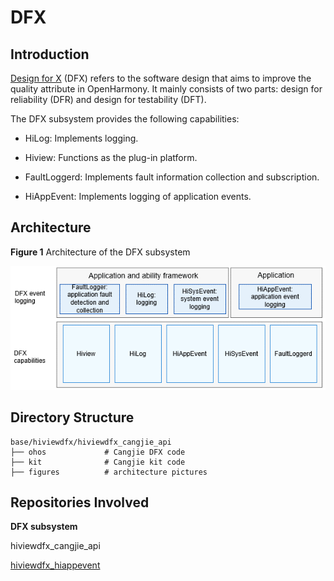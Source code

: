 # DFX<a name="EN-US_TOPIC_0000001162014185"></a>

## Introduction<a name="section1347419114210"></a>

[Design for X](https://en.wikipedia.org/wiki/Design_for_X)  \(DFX\) refers to the software design that aims to improve the quality attribute in OpenHarmony. It mainly consists of two parts: design for reliability \(DFR\) and design for testability \(DFT\).

The DFX subsystem provides the following capabilities:

-   HiLog: Implements logging.

-   Hiview: Functions as the plug-in platform.
-   FaultLoggerd: Implements fault information collection and subscription.
-   HiAppEvent: Implements logging of application events.

## Architecture<a name="section342962219551"></a>

**Figure  1**  Architecture of the DFX subsystem<a name="fig18347131919423"></a>  


![](figures/en-us_image_0000001115926312.png)

## Directory Structure<a name="section62815498425"></a>

```
base/hiviewdfx/hiviewdfx_cangjie_api
├── ohos             # Cangjie DFX code
├── kit              # Cangjie kit code
├── figures          # architecture pictures
```

## Repositories Involved<a name="section767551120815"></a>

**DFX subsystem**

hiviewdfx_cangjie_api

[hiviewdfx\_hiappevent](https://gitee.com/openharmony/hiviewdfx_hiappevent/blob/master/README.md)
